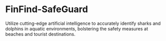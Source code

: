 # FinFind-SafeGuard
Utilize cutting-edge artificial intelligence to accurately identify sharks and dolphins in aquatic environments, bolstering the safety measures at beaches and tourist destinations.
